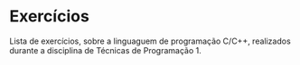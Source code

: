# Exercícios
<p>Lista de exercícios, sobre a linguaguem de programação C/C++, realizados durante a disciplina de Técnicas de Programação 1.</p>

